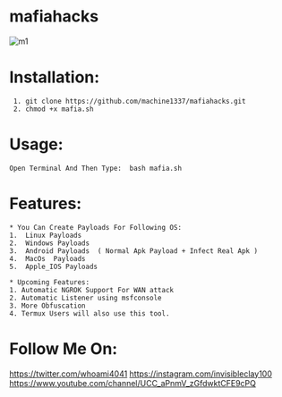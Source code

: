 # mafiahacks

![m1](https://user-images.githubusercontent.com/82051128/128910812-f4e832af-4555-4578-9df5-31534481e98c.png) 

# Installation:
     1. git clone https://github.com/machine1337/mafiahacks.git
     2. chmod +x mafia.sh

# Usage:
    Open Terminal And Then Type:  bash mafia.sh
    
# Features:
    * You Can Create Payloads For Following OS:
    1.  Linux Payloads
    2.  Windows Payloads
    3.  Android Payloads  ( Normal Apk Payload + Infect Real Apk )
    4.  MacOs  Payloads
    5.  Apple_IOS Payloads
    
    * Upcoming Features:
    1. Automatic NGROK Support For WAN attack
    2. Automatic Listener using msfconsole
    3. More Obfuscation
    4. Termux Users will also use this tool.
    
#  Follow Me On:
    
   https://twitter.com/whoami4041
   https://instagram.com/invisibleclay100
   https://www.youtube.com/channel/UCC_aPnmV_zGfdwktCFE9cPQ
